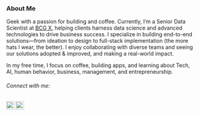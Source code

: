 ### About Me

Geek with a passion for building and coffee. Currently, I’m a Senior Data Scientist at [BCG X](https://www.bcg.com/x), helping clients harness data science and advanced technologies to drive business success. I specialize in building end-to-end solutions—from ideation to design to full-stack implementation (the more hats I wear, the better). I enjoy collaborating with diverse teams and seeing our solutions adopted & improved, and making a real-world impact.

In my free time, I focus on coffee, building apps, and learning about Tech, AI, human behavior, business, management, and entrepreneurship.

###### Connect with me:
[<img align="left" alt="Mathijs de Jong | LinkedIn" width="22px" src="https://cdn.jsdelivr.net/npm/simple-icons@v3/icons/linkedin.svg" />][linkedin]
[<img align="left" alt="Mathijs de Jong | Email" width="22px" src="https://cdn.jsdelivr.net/npm/simple-icons@3.13.0/icons/gmail.svg">][email]

[company]: https://www.bcg.com/x  
[linkedin]: https://linkedin.com/in/mathijsdejong995/  
[email]: dejong.mathijs@bcg.com  
